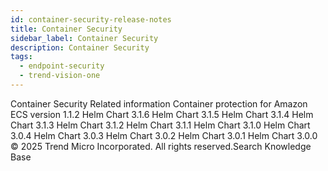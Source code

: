 ```yaml
---
id: container-security-release-notes
title: Container Security
sidebar_label: Container Security
description: Container Security
tags:
  - endpoint-security
  - trend-vision-one
---
```


 Container Security Related information Container protection for Amazon ECS version 1.1.2 Helm Chart 3.1.6 Helm Chart 3.1.5 Helm Chart 3.1.4 Helm Chart 3.1.3 Helm Chart 3.1.2 Helm Chart 3.1.1 Helm Chart 3.1.0 Helm Chart 3.0.4 Helm Chart 3.0.3 Helm Chart 3.0.2 Helm Chart 3.0.1 Helm Chart 3.0.0 © 2025 Trend Micro Incorporated. All rights reserved.Search Knowledge Base